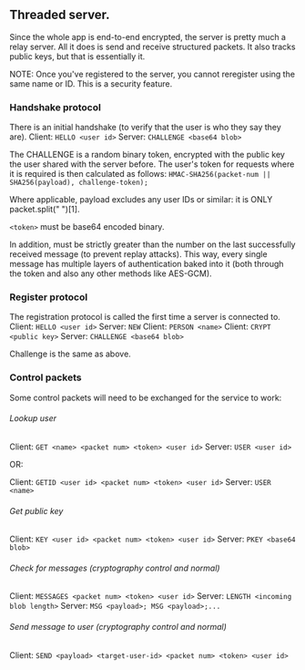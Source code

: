 ## Threaded server.
Since the whole app is end-to-end encrypted, the server is pretty much a relay server. All it does is send and receive structured packets.
It also tracks public keys, but that is essentially it.

NOTE: Once you've registered to the server, you cannot reregister using the same name or ID. This is a security feature.


### Handshake protocol
There is an initial handshake (to verify that the user is who they say they are).
Client: `HELLO <user id>`
Server: `CHALLENGE <base64 blob>`

The CHALLENGE is a random binary token, encrypted with the public key the user shared with the server before.
The user's token for requests where it is required is then calculated as follows:
`HMAC-SHA256(packet-num || SHA256(payload), challenge-token);`

Where applicable, payload excludes any user IDs or similar: it is ONLY packet.split(" ")[1].

`<token>` must be base64 encoded binary.

In addition, <packet num> must be strictly greater than the number on the last successfully received message (to prevent replay attacks).
This way, every single message has multiple layers of authentication baked into it (both through the token and also any other methods like AES-GCM).

### Register protocol
The registration protocol is called the first time a server is connected to.
Client: `HELLO <user id>`
Server: `NEW`
Client: `PERSON <name>`
Client: `CRYPT <public key>`
Server: `CHALLENGE <base64 blob>`

Challenge is the same as above.

### Control packets
Some control packets will need to be exchanged for the service to work:

###### Lookup user
Client: `GET <name> <packet num> <token> <user id>`
Server: `USER <user id>`

OR:

Client: `GETID <user id> <packet num> <token> <user id>`
Server: `USER <name>`

###### Get public key
Client: `KEY <user id> <packet num> <token> <user id>`
Server: `PKEY <base64 blob>`

###### Check for messages (cryptography control and normal)
Client: `MESSAGES <packet num> <token> <user id>`
Server: `LENGTH <incoming blob length>`
Server: `MSG <payload>; MSG <payload>;...`

###### Send message to user (cryptography control and normal)
Client: `SEND <payload> <target-user-id> <packet num> <token> <user id>`